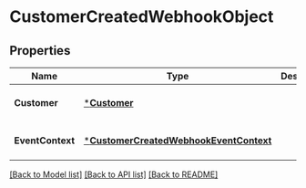 # CustomerCreatedWebhookObject

## Properties

 Name             | Type                                                                             | Description | Notes                        
------------------|----------------------------------------------------------------------------------|-------------|------------------------------
 **Customer**     | [***Customer**](Customer.md)                                                     |             | [optional] [default to null] 
 **EventContext** | [***CustomerCreatedWebhookEventContext**](CustomerCreatedWebhookEventContext.md) |             | [optional] [default to null] 

[[Back to Model list]](../README.md#documentation-for-models) [[Back to API list]](../README.md#documentation-for-api-endpoints) [[Back to README]](../README.md)

